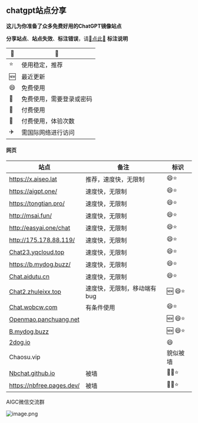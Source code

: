 ## chatgpt站点分享

**这儿为你准备了众多免费好用的ChatGPT镜像站点**

**分享站点**、**站点失效**、**标注错误**，请[🌺点此🌺](https://github.com/webpon/freegpt/issues)
**标注说明**

| 🔖    | 📓                        |
| ---- | ------------------------ |
| ⭐    | 使用稳定，推荐           |
| 🆕    | 最近更新                 |
| 😄    | 免费使用                 |
| 🔑    | 免费使用，需要登录或密码 |
| 🤑    | 付费使用                 |
| 🎁    | 付费使用，体验次数       |
| ✈️    | 需国际网络进行访问       |

#### 网页
| 站点                                                         | 备注                         | 标识 |
| ------------------------------------------------------------ | --------------------------- | ---- |
| https://x.aiseo.lat                                          | 推荐，速度快，无限制        | 😄⭐   |
| https://aigpt.one/                                           | 速度快，无限制              | 😄⭐   |
| https://tongtian.pro/                                        | 速度快，无限制              | 😄⭐   |
| http://msai.fun/                                             | 速度快，无限制              | 😄⭐   |
| http://easyai.one/chat                                       | 速度快，无限制              | 😄⭐   |
| http://175.178.88.119/                                       | 速度快，无限制              | 😄⭐   |
| [Chat23.yqcloud.top](https://Chat23.yqcloud.top)             | 速度快，无限制              | 😄⭐   |
| https://b.mydog.buzz/                                        | 速度快，无限制              | 😄⭐   |
| [Chat.aidutu.cn](https://Chat.aidutu.cn)                     | 速度快，无限制              | 😄⭐   |
| [Chat2.zhuleixx.top](https://Chat2.zhuleixx.top)             | 速度快，无限制，移动端有bug | 🆕 😄⭐ |
| [Chat.wobcw.com](https://Chat.wobcw.com)                     | 有条件使用                  | 😄⭐   |
| [Openmao.panchuang.net](http://cc.ai55.cc/url/?id=VFZFRUltWHM4eFdoMjdEdlZHS0tteFNwZlFJblRycE9Vb0JWVm41ditZMD0=) |                             | 🆕 😄⭐ |
| [B.mydog.buzz](https://B.mydog.buzz)                         |                             | 🆕 😄⭐ |
| [2dog.io](https://2dog.io)                                   |                             | 😄    |
| Chaosu.vip                                |                  | 貌似被墙                     |🛫😄⭐ 
| [Nbchat.github.io](https://nbchat.github.io)                 |  被墙                        | 🛫😄⭐  |
| https://nbfree.pages.dev/                                    | 被墙                         | 🛫😄⭐   |

AIGC微信交流群

![image.png](http://23.224.49.110/static/image/aigc.jpg)